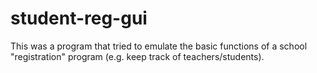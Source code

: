 # student-reg-gui
This was a program that tried to emulate the basic functions of a school "registration" program (e.g. keep track of teachers/students).
